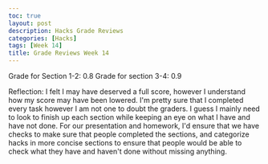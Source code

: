 ```yaml
---
toc: true
layout: post
description: Hacks Grade Reviews
categories: [Hacks]
tags: [Week 14]
title: Grade Reviews Week 14
---
```


Grade for Section 1-2: 0.8
Grade for section 3-4: 0.9

Reflection:
I felt I may have deserved a full score, however I understand how my score may have been lowered. I'm pretty sure that I completed every task however I am not one to doubt the graders. I guess I mainly need to look to finish up each section while keeping an eye on what I have and have not done. For our presentation and homework, I'd ensure that we have checks to make sure that people completed the sections, and categorize hacks in more concise sections to ensure that people would be able to check what they have and haven't done without missing anything.